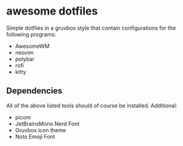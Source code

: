 # awesome dotfiles

Simple dotfiles in a gruvbox style that contain configurations for the following programs:

- AwesomeWM
- neovim
- polybar
- rofi
- kitty

## Dependencies

All of the above listed tools should of course be installed.
Additional:

- picom
- JetBrainsMono Nerd Font
- Gruvbox icon theme
- Noto Emoji Font

